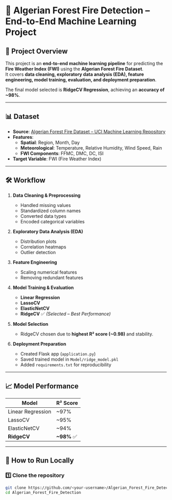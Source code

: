 # 🌲 Algerian Forest Fire Detection – End-to-End Machine Learning Project

## 📌 Project Overview
This project is an **end-to-end machine learning pipeline** for predicting the **Fire Weather Index (FWI)** using the **Algerian Forest Fire Dataset**.  
It covers **data cleaning, exploratory data analysis (EDA), feature engineering, model training, evaluation, and deployment preparation**.

The final model selected is **RidgeCV Regression**, achieving an **accuracy of ~98%**.

---

## 📊 Dataset
- **Source**: [Algerian Forest Fire Dataset – UCI Machine Learning Repository](https://archive.ics.uci.edu/dataset/547/algerian+forest+fires+dataset)
- **Features**:
  - **Spatial**: Region, Month, Day
  - **Meteorological**: Temperature, Relative Humidity, Wind Speed, Rain
  - **FWI Components**: FFMC, DMC, DC, ISI
- **Target Variable**: FWI (Fire Weather Index)

---

## 🛠 Workflow
1. **Data Cleaning & Preprocessing**
   - Handled missing values
   - Standardized column names
   - Converted data types
   - Encoded categorical variables

2. **Exploratory Data Analysis (EDA)**
   - Distribution plots
   - Correlation heatmaps
   - Outlier detection

3. **Feature Engineering**
   - Scaling numerical features
   - Removing redundant features

4. **Model Training & Evaluation**
   - **Linear Regression**
   - **LassoCV**
   - **ElasticNetCV**
   - **RidgeCV** ✅ *(Selected – Best Performance)*

5. **Model Selection**
   - RidgeCV chosen due to **highest R² score (~0.98)** and stability.

6. **Deployment Preparation**
   - Created Flask app (`application.py`)
   - Saved trained model in `Model/ridge_model.pkl`
   - Added `requirements.txt` for reproducibility

---

## 📈 Model Performance
| Model           | R² Score |
|----------------|---------|
| Linear Regression | ~97% |
| LassoCV          | ~95% |
| ElasticNetCV     | ~94% |
| **RidgeCV**      | **~98%** ✅ |

---

## 🚀 How to Run Locally
### 1️⃣ Clone the repository
```bash
git clone https://github.com/<your-username>/Algerian_Forest_Fire_Detection.git
cd Algerian_Forest_Fire_Detection
